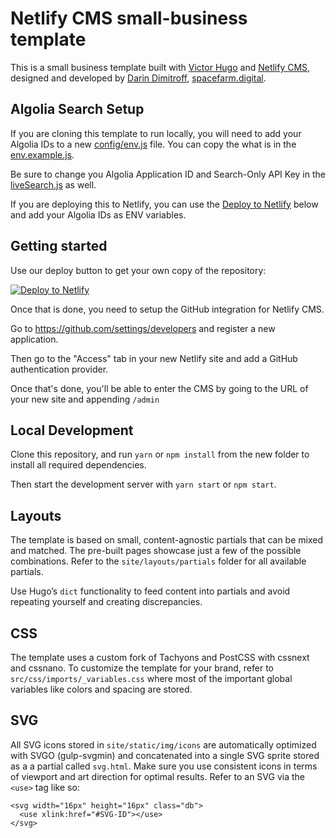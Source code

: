 # Netlify CMS small-business template

This is a small business template built with [Victor Hugo](https://github.com/netlify/victor-hugo) and [Netlify CMS](https://github.com/netlify/netlify-cms), designed and developed by [Darin Dimitroff](http://www.darindimitroff.com/), [spacefarm.digital](https://www.spacefarm.digital).

## Algolia Search Setup
If you are cloning this template to run locally, you will need
to add your Algolia IDs to a new [config/env.js](https://github.com/bdougie/kaldi-hugo-search-template/blob/6a5230f9b81e1f876bc41973678b0691f61ab8d1/config/env.example.js) file. You can copy the
what is in the [env.example.js](https://github.com/bdougie/kaldi-hugo-search-template/blob/6a5230f9b81e1f876bc41973678b0691f61ab8d1/config/env.example.js).

Be sure to change you Algolia Application ID and Search-Only API Key in the [liveSearch.js](https://github.com/bdougie/kaldi-hugo-search-template/blob/master/site/static/js/liveSearch.js#L1-L3) as
well.

If you are deploying this to Netlify, you can use the [Deploy to Netlify](https://app.netlify.com/start/deploy?repository=https://github.com/bdougie/kaldi-hugo-search-template) below and add your Algolia IDs as ENV variables.

## Getting started

Use our deploy button to get your own copy of the repository:

[![Deploy to Netlify](https://www.netlify.com/img/deploy/button.svg)](https://app.netlify.com/start/deploy?repository=https://github.com/bdougie/kaldi-hugo-search-template)

Once that is done, you need to setup the GitHub integration for Netlify CMS.

Go to https://github.com/settings/developers and register a new application.

Then go to the "Access" tab in your new Netlify site and add a GitHub authentication provider.

Once that's done, you'll be able to enter the CMS by going to the URL of your new site and appending `/admin`

## Local Development

Clone this repository, and run `yarn` or `npm install` from the new folder to install all required dependencies.

Then start the development server with `yarn start` or `npm start`.

## Layouts

The template is based on small, content-agnostic partials that can be mixed and matched. The pre-built pages showcase just a few of the possible combinations. Refer to the `site/layouts/partials` folder for all available partials.

Use Hugo’s `dict` functionality to feed content into partials and avoid repeating yourself and creating discrepancies.

## CSS

The template uses a custom fork of Tachyons and PostCSS with cssnext and cssnano. To customize the template for your brand, refer to `src/css/imports/_variables.css` where most of the important global variables like colors and spacing are stored.

## SVG

All SVG icons stored in `site/static/img/icons` are automatically optimized with SVGO (gulp-svgmin) and concatenated into a single SVG sprite stored as a a partial called `svg.html`. Make sure you use consistent icons in terms of viewport and art direction for optimal results. Refer to an SVG via the `<use>` tag like so:

```
<svg width="16px" height="16px" class="db">
  <use xlink:href="#SVG-ID"></use>
</svg>
```

